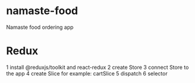 # namaste-food
Namaste food ordering app


# Redux
1 install @reduxjs/toolkit  and  react-redux
2 create Store
3 connect Store to the app
4 create Slice  for example: cartSlice
5 dispatch
6 selector
